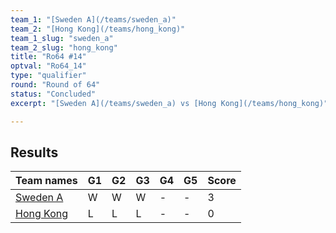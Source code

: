 ```yaml
---
team_1: "[Sweden A](/teams/sweden_a)"
team_2: "[Hong Kong](/teams/hong_kong)"
team_1_slug: "sweden_a"
team_2_slug: "hong_kong"
title: "Ro64 #14"
optval: "Ro64_14"
type: "qualifier"
round: "Round of 64"
status: "Concluded"
excerpt: "[Sweden A](/teams/sweden_a) vs [Hong Kong](/teams/hong_kong)"

---
```

## Results

| Team names | G1 | G2 | G3 | G4 | G5 | Score |
| -- | -- | -- | -- | -- | -- | -- |
| [Sweden A](/teams/sweden_a) | W | W | W | - | - | 3 |
| [Hong Kong](/teams/hong_kong) | L | L | L | - | - | 0 |
